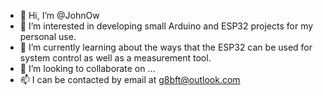 - 👋 Hi, I’m @JohnOw
- 👀 I’m interested in developing small Arduino and ESP32 projects for my personal use.
- 🌱 I’m currently learning about the ways that the ESP32 can be used for system control as well as a measurement tool.
- 💞️ I’m looking to collaborate on ...
- 📫 I can be contacted by email at g8bft@outlook.com

<!---
JohnOw/JohnOw is a ✨ special ✨ repository because its `README.md` (this file) appears on your GitHub profile.
You can click the Preview link to take a look at your changes.
--->
